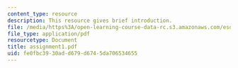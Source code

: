 ```yaml
---
content_type: resource
description: This resource gives brief introduction.
file: /media/https%3A/open-learning-course-data-rc.s3.amazonaws.com/esd-342-advanced-system-architecture-spring-2006/fe0fbc3930add679d6745da706534655_assignment1.pdf
file_type: application/pdf
resourcetype: Document
title: assignment1.pdf
uid: fe0fbc39-30ad-d679-d674-5da706534655
---
```

